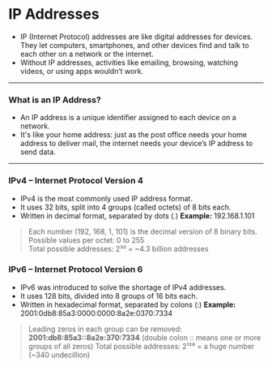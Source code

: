 <h1> IP Addresses </h1>

- IP (Internet Protocol) addresses are like digital addresses for devices. They let computers, smartphones, and other devices find and talk to each other on a network or the internet.
- Without IP addresses, activities like emailing, browsing, watching videos, or using apps wouldn’t work.

- - -

### What is an IP Address?
- An IP address is a unique identifier assigned to each device on a network.
- It's like your home address: just as the post office needs your home address to deliver mail, the internet needs your device’s IP address to send data.

- - -

### IPv4 – Internet Protocol Version 4
- IPv4 is the most commonly used IP address format.
- It uses 32 bits, split into 4 groups (called octets) of 8 bits each.
- Written in decimal format, separated by dots (.)
**Example:** 192.168.1.101
> Each number (192, 168, 1, 101) is the decimal version of 8 binary bits. <br> Possible values per octet: 0 to 255 <br> Total possible addresses: 2³² = ~4.3 billion addresses

### IPv6 – Internet Protocol Version 6 
- IPv6 was introduced to solve the shortage of IPv4 addresses.
- It uses 128 bits, divided into 8 groups of 16 bits each.
- Written in hexadecimal format, separated by colons (:)
**Example:** 2001:0db8:85a3:0000:0000:8a2e:0370:7334
> Leading zeros in each group can be removed:
> **2001:db8:85a3::8a2e:370:7334** (double colon :: means one or more groups of all zeros)
> Total possible addresses: 2¹²⁸ = a huge number (~340 undecillion)
